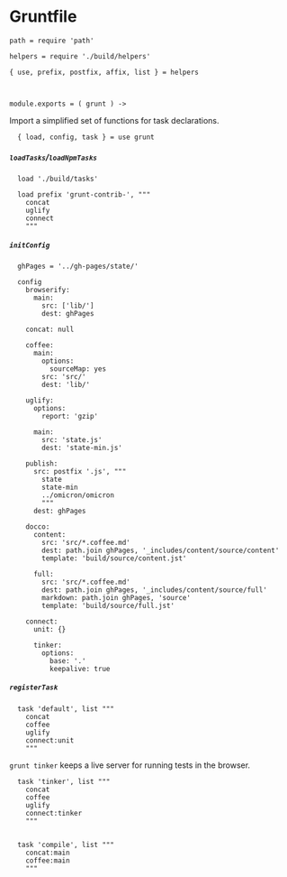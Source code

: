 # Gruntfile

    path = require 'path'

    helpers = require './build/helpers'

    { use, prefix, postfix, affix, list } = helpers



    module.exports = ( grunt ) ->

Import a simplified set of functions for task declarations.

      { load, config, task } = use grunt


##### `loadTasks`/`loadNpmTasks`

      load './build/tasks'

      load prefix 'grunt-contrib-', """
        concat
        uglify
        connect
        """


##### `initConfig`

      ghPages = '../gh-pages/state/'

      config
        browserify:
          main:
            src: ['lib/']
            dest: ghPages

        concat: null

        coffee:
          main:
            options:
              sourceMap: yes
            src: 'src/'
            dest: 'lib/'

        uglify:
          options:
            report: 'gzip'

          main:
            src: 'state.js'
            dest: 'state-min.js'

        publish:
          src: postfix '.js', """
            state
            state-min
            ../omicron/omicron
            """
          dest: ghPages

        docco:
          content:
            src: 'src/*.coffee.md'
            dest: path.join ghPages, '_includes/content/source/content'
            template: 'build/source/content.jst'

          full:
            src: 'src/*.coffee.md'
            dest: path.join ghPages, '_includes/content/source/full'
            markdown: path.join ghPages, 'source'
            template: 'build/source/full.jst'

        connect:
          unit: {}

          tinker:
            options:
              base: '.'
              keepalive: true


##### `registerTask`

      task 'default', list """
        concat
        coffee
        uglify
        connect:unit
        """


`grunt tinker` keeps a live server for running tests in the browser.

      task 'tinker', list """
        concat
        coffee
        uglify
        connect:tinker
        """


      task 'compile', list """
        concat:main
        coffee:main
        """
